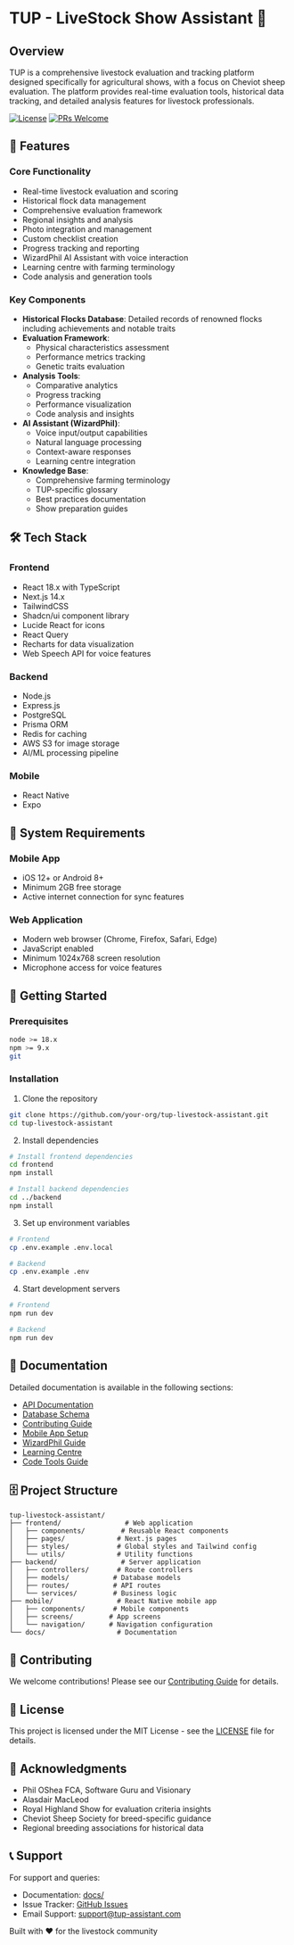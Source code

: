 # TUP - LiveStock Show Assistant 🐑

## Overview
TUP is a comprehensive livestock evaluation and tracking platform designed specifically for agricultural shows, with a focus on Cheviot sheep evaluation. The platform provides real-time evaluation tools, historical data tracking, and detailed analysis features for livestock professionals.

[![License](https://img.shields.io/badge/license-MIT-blue.svg)](LICENSE)
[![PRs Welcome](https://img.shields.io/badge/PRs-welcome-brightgreen.svg)](CONTRIBUTING.md)

## 🚀 Features

### Core Functionality
- Real-time livestock evaluation and scoring
- Historical flock data management
- Comprehensive evaluation framework
- Regional insights and analysis
- Photo integration and management
- Custom checklist creation
- Progress tracking and reporting
- WizardPhil AI Assistant with voice interaction
- Learning centre with farming terminology
- Code analysis and generation tools

### Key Components
- **Historical Flocks Database**: Detailed records of renowned flocks including achievements and notable traits
- **Evaluation Framework**: 
  - Physical characteristics assessment
  - Performance metrics tracking
  - Genetic traits evaluation
- **Analysis Tools**: 
  - Comparative analytics
  - Progress tracking
  - Performance visualization
  - Code analysis and insights
- **AI Assistant (WizardPhil)**:
  - Voice input/output capabilities
  - Natural language processing
  - Context-aware responses
  - Learning centre integration
- **Knowledge Base**:
  - Comprehensive farming terminology
  - TUP-specific glossary
  - Best practices documentation
  - Show preparation guides

## 🛠 Tech Stack

### Frontend
- React 18.x with TypeScript
- Next.js 14.x
- TailwindCSS
- Shadcn/ui component library
- Lucide React for icons
- React Query
- Recharts for data visualization
- Web Speech API for voice features

### Backend
- Node.js
- Express.js
- PostgreSQL
- Prisma ORM
- Redis for caching
- AWS S3 for image storage
- AI/ML processing pipeline

### Mobile
- React Native
- Expo

## 📱 System Requirements

### Mobile App
- iOS 12+ or Android 8+
- Minimum 2GB free storage
- Active internet connection for sync features

### Web Application
- Modern web browser (Chrome, Firefox, Safari, Edge)
- JavaScript enabled
- Minimum 1024x768 screen resolution
- Microphone access for voice features

## 🚀 Getting Started

### Prerequisites
```bash
node >= 18.x
npm >= 9.x
git
```

### Installation
1. Clone the repository
```bash
git clone https://github.com/your-org/tup-livestock-assistant.git
cd tup-livestock-assistant
```
2. Install dependencies
```bash
# Install frontend dependencies
cd frontend
npm install

# Install backend dependencies
cd ../backend
npm install
```
3. Set up environment variables
```bash
# Frontend
cp .env.example .env.local

# Backend
cp .env.example .env
```
4. Start development servers
```bash
# Frontend
npm run dev

# Backend
npm run dev
```

## 📖 Documentation
Detailed documentation is available in the following sections:
- [API Documentation](docs/API.md)
- [Database Schema](docs/SCHEMA.md)
- [Contributing Guide](CONTRIBUTING.md)
- [Mobile App Setup](docs/MOBILE_SETUP.md)
- [WizardPhil Guide](docs/WIZARDPHIL.md)
- [Learning Centre](docs/LEARNING_CENTRE.md)
- [Code Tools Guide](docs/CODE_TOOLS.md)

## 🗄️ Project Structure
```
tup-livestock-assistant/
├── frontend/                # Web application
│   ├── components/         # Reusable React components
│   ├── pages/             # Next.js pages
│   ├── styles/            # Global styles and Tailwind config
│   └── utils/             # Utility functions
├── backend/                # Server application
│   ├── controllers/       # Route controllers
│   ├── models/           # Database models
│   ├── routes/           # API routes
│   └── services/         # Business logic
├── mobile/                # React Native mobile app
│   ├── components/       # Mobile components
│   ├── screens/         # App screens
│   └── navigation/      # Navigation configuration
└── docs/                  # Documentation
```

## 🤝 Contributing
We welcome contributions! Please see our [Contributing Guide](CONTRIBUTING.md) for details.

## 📄 License
This project is licensed under the MIT License - see the [LICENSE](LICENSE) file for details.

## 🙏 Acknowledgments
- Phil OShea FCA, Software Guru and Visionary
- Alasdair MacLeod
- Royal Highland Show for evaluation criteria insights
- Cheviot Sheep Society for breed-specific guidance
- Regional breeding associations for historical data

## 📞 Support
For support and queries:
- Documentation: [docs/](docs/)
- Issue Tracker: [GitHub Issues](https://github.com/your-org/tup-livestock-assistant/issues)
- Email Support: support@tup-assistant.com

Built with ❤️ for the livestock community
